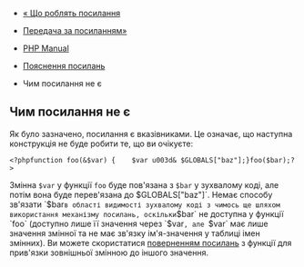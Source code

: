 - [« Що роблять посилання](language.references.whatdo.md)
- [Передача за посиланням»](language.references.pass.md)

- [PHP Manual](index.md)
- [Пояснення посилань](language.references.md)
- Чим посилання не є

## Чим посилання не є

Як було зазначено, посилання є вказівниками. Це означає, що
наступна конструкція не буде робити те, що ви очікуєте:

` <?phpfunction foo(&$var) {    $var u003d& $GLOBALS["baz"];}foo($bar);?> `

Змінна `$var` у функції `foo` буде пов'язана з `$bar` у зухвалому
коді, але потім вона буде перев'язана до $GLOBALS["baz"]`. Немає способу
зв'язати `$bar` в області видимості зухвалому коді з чимось ще шляхом
використання механізму посилань, оскільки `$bar` не доступна у функції
`foo` (доступно лише її значення через `$var`, але `$var` має лише
значення змінної та не має зв'язку ім'я-значення у таблиці імен
змінних). Ви можете скористатися [поверненням
посилань](language.references.return.md) з функції для прив'язки зовнішньої
змінною до іншого значення.
